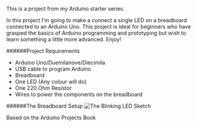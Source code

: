 This is a project from my Arduino starter series.

In this project I'm going to make a connect a single LED on a breadboard connected to an Arduino Uno. This project is ideal for beginners who have grasped the basics of Arduino programming and prototyping but wish to learn something a little more advanced. Enjoy!

######Project Requirements
* Arduino Uno/Duemilanove/Diecimila
* USB cable to program Arduino
* Breadboard
* One LED (Any colour will do)
* One 220 Ohm Resistor
* Wires to power the components on the breadboard

######The Breadboard Setup
![The Blinking LED Sketch](http://www.nickbester.com/content/images/2015/08/Blinking_LED_Sketch.svg)

Based on the Arduino Projects Book

